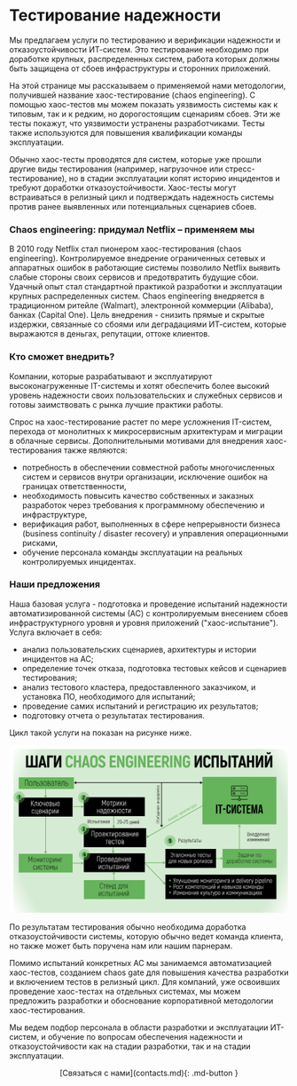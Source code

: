 <!--  Повышение надежности и отказоустойчивости ИТ-систем -->

# Тестирование надежности

Мы предлагаем услуги по тестированию и верификации надежности и отказоустойчивости ИТ-систем. Это тестирование необходимо при доработке крупных, распределенных систем, работа которых должны быть защищена от сбоев инфраструктуры и сторонних приложений. 

На этой странице мы рассказываем о применяемой нами методологии, получившей название хаос-тестирование (chaos engineering). 
С помощью хаос-тестов мы можем показать уязвимость системы как к типовым, так и к редким, но дорогостоящим сценариям сбоев. Эти же тесты покажут, что уязвимости устранены разработчиками. 
Тесты также используются для повышения квалификации команды эксплуатации. 

Обычно хаос-тесты проводятся для систем, которые уже прошли другие виды тестирования (например, нагрузочное или стресс-тестирование), но в стадии эксплуатации копят историю инцидентов и требуют доработки отказоустойчивости.
Хаос-тесты могут встраиваться в релизный цикл и подтверждать надежность системы против ранее выявленных или потенциальных сценариев сбоев.


### Chaos engineering: придумал Netflix – применяем мы

В 2010 году Netflix стал пионером хаос-тестирования (chaos engineering). Контролируемое внедрение ограниченных сетевых и аппаратных ошибок в работающие системы позволило Netflix выявить слабые стороны своих сервисов и предотвратить будущие сбои. Удачный опыт стал стандартной практикой разработки и эксплуатации крупных распределенных систем. Сhaos engineering внедряется в традиционном ритейле (Walmart), электронной коммерции (Alibaba), банках (Capital One). Цель внедрения - снизить прямые и скрытые издержки, связанные со сбоями или деградациями ИТ-систем, которые выражаются в деньгах, репутации, оттоке клиентов. 

###  Кто сможет внедрить?

Компании, которые разрабатывают и эксплуатируют высоконагруженные IT-системы и хотят обеспечить более высокий уровень надежности своих пользовательских и служебных сервисов и готовы заимствовать с рынка лучшие практики работы.

Спрос на хаос-тестирование растет по мере усложнения IT-систем, перехода от монолитных к микросервисным архитектурам и миграции в облачные сервисы. Дополнительными мотивами для внедрения хаос-тестирования также являются:

- потребность в обеспечении совместной работы многочисленных систем и сервисов внутри организации, исключение ошибок на границах ответственности,
- необходимость повысить качество собственных и заказных разработок через требования к программному обеспечению и инфраструктуре, 
- верификация работ, выполненных в сфере непрерывности бизнеса (business continuity / disaster recovery) и управления операционными рисками,
- обучение персонала команды эксплуатации на реальных контролируемых инцидентах.

### Наши предложения

Наша базовая услуга - подготовка и проведение испытаний надежности автоматизированной системы (АС) с контролируемым внесением сбоев инфраструктурного уровня и уровня приложений ("хаос-испытание").  Услуга включает в себя: 

- анализ пользовательских сценариев, архитектуры и истории инцидентов на АС;
- определение точек отказа, подготовка тестовых кейсов и сценариев тестирования;
- анализ тестового кластера, предоставленного заказчиком, и установка ПО, необходимого для испытаний;
- проведение самих испытаний и регистрацию их результатов;
- подготовку отчета о результатах тестирования.

Цикл такой услуги на показан на рисунке ниже.

![](images/service.png)

По результатам тестирования обычно необходима доработка отказоустойчивости 
системы, которую обычно ведет команда клиента, но также может быть поручена
нам или нашим парнерам.

Помимо испытаний конкретных АС мы занимаемся автоматизацией хаос-тестов, созданием chaos gate для повышения качества разработки и включением тестов в релизный цикл. Для 
компаний, уже освоивших проведение хаос-тестах на отдельных системах, мы можем 
предложить разработки и обоснование корпоративной методологии хаос-тестирования.

Мы ведем подбор персонала в области разработки и эксплуатации ИТ-систем,
и обучение по вопросам обеспечения надежности и отказоустойчивости как на стадии 
разработки, так и на стадии эксплуатации.

<center>
  [Связаться с нами](contacts.md){: .md-button }
</center>  

